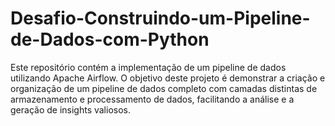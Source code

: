 # Desafio-Construindo-um-Pipeline-de-Dados-com-Python
Este repositório contém a implementação de um pipeline de dados utilizando Apache Airflow. O objetivo deste projeto é demonstrar a criação e organização de um pipeline de dados completo com camadas distintas de armazenamento e processamento de dados, facilitando a análise e a geração de insights valiosos.
